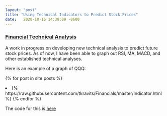 ```yaml
---
layout: "post"
title: "Using Technical Indicators to Predict Stock Prices"
date:   2020-10-16 14:38:09 -0600
---
```


<h3> <a href="https://github.com/tkravits/Financials">Financial Technical Analysis</a></h3>

A work in progress on developing new technical analysis to predict future stock prices. As of now, I have been able to graph out RSI, MA, MACD, and other established technical analyses.

Here is an example of a graph of QQQ:

{% for post in site.posts %}
<li> {% https://raw.githubusercontent.com/tkravits/Financials/master/Indicator.html %}
{% endfor %}

The code for this is <a href="https://github.com/tkravits/Financials">here</a>
